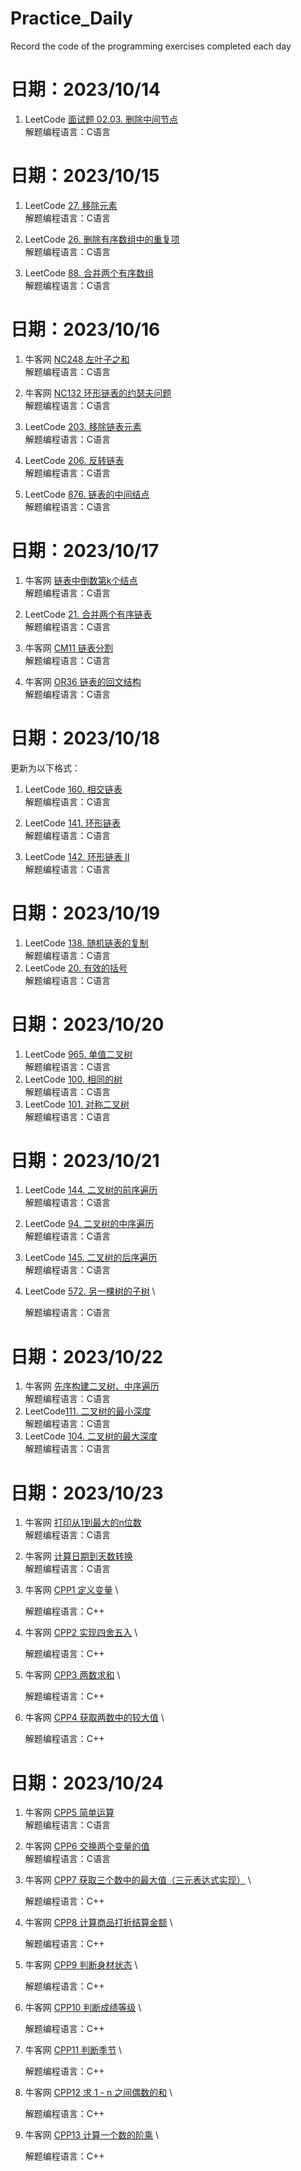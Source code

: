 # Practice_Daily
Record the code of the programming exercises completed each day

# 日期：2023/10/14

1. LeetCode [面试题 02.03. 删除中间节点](https://leetcode.cn/problems/delete-middle-node-lcci/) \
解题编程语言：C语言

# 日期：2023/10/15

1. LeetCode [27. 移除元素](https://leetcode.cn/problems/remove-element/description/) \
解题编程语言：C语言

2. LeetCode [26. 删除有序数组中的重复项](https://leetcode.cn/problems/remove-duplicates-from-sorted-array/description/) \
解题编程语言：C语言

3. LeetCode [88. 合并两个有序数组](https://leetcode.cn/problems/merge-sorted-array/description/) \
解题编程语言：C语言

# 日期：2023/10/16

1. 牛客网 [NC248 左叶子之和](https://www.nowcoder.com/practice/405a9033800b403ba8b7b905bab0463d?tpId=196&tqId=39666&rp=1&ru=/exam/oj&qru=/exam/oj&sourceUrl=%2Fexam%2Foj%3Fpage%3D1%26pageSize%3D50%26search%3D%26tab%3D%25E7%25AE%2597%25E6%25B3%2595%25E7%25AF%2587%26topicId%3D196&difficulty=undefined&judgeStatus=undefined&tags=583&title=) \
解题编程语言：C语言

2. 牛客网 [NC132 环形链表的约瑟夫问题](https://www.nowcoder.com/practice/41c399fdb6004b31a6cbb047c641ed8a?tpId=196&tqId=37145&rp=1&ru=/exam/oj&qru=/exam/oj&sourceUrl=%2Fexam%2Foj%3Fpage%3D1%26pageSize%3D50%26search%3D%25E7%25BA%25A6%25E7%2591%259F%25E5%25A4%25AB%26tab%3D%25E7%25AE%2597%25E6%25B3%2595%25E7%25AF%2587%26topicId%3D196&difficulty=undefined&judgeStatus=undefined&tags=&title=%E7%BA%A6%E7%91%9F%E5%A4%AB) \
解题编程语言：C语言

3. LeetCode [203. 移除链表元素](https://leetcode.cn/problems/remove-linked-list-elements/description/) \
解题编程语言：C语言

4. LeetCode [206. 反转链表](https://leetcode.cn/problems/reverse-linked-list/description/) \
解题编程语言：C语言

5. LeetCode [876. 链表的中间结点](https://leetcode.cn/problems/middle-of-the-linked-list/description/) \
解题编程语言：C语言

# 日期：2023/10/17

1. 牛客网 [链表中倒数第k个结点](https://www.nowcoder.com/practice/529d3ae5a407492994ad2a246518148a?tpId=13&&tqId=11167&rp=2&ru=/activity/oj&qru=/ta/coding-interviews/question-ranking) \
解题编程语言：C语言

2. LeetCode [21. 合并两个有序链表](https://leetcode.cn/problems/merge-two-sorted-lists/description/) \
解题编程语言：C语言

3. 牛客网 [CM11 链表分割](https://www.nowcoder.com/practice/0e27e0b064de4eacac178676ef9c9d70?tpId=8&&tqId=11004&rp=2&ru=/activity/oj&qru=/ta/cracking-the-coding-interview/question-ranking) \
解题编程语言：C语言

4. 牛客网 [OR36 链表的回文结构](https://www.nowcoder.com/practice/d281619e4b3e4a60a2cc66ea32855bfa?tpId=49&&tqId=29370&rp=1&ru=/activity/oj&qru=/ta/2016test/question-ranking) \
解题编程语言：C语言

# 日期：2023/10/18
更新为以下格式：

1. LeetCode [160. 相交链表](https://leetcode.cn/problems/intersection-of-two-linked-lists/) \
解题编程语言：C语言

2. LeetCode [141. 环形链表](https://leetcode.cn/problems/linked-list-cycle/description/) \
解题编程语言：C语言

3. LeetCode [142. 环形链表 II](https://leetcode.cn/problems/linked-list-cycle-ii/description/) \
解题编程语言：C语言

# 日期：2023/10/19

1. LeetCode [138. 随机链表的复制](https://leetcode.cn/problems/copy-list-with-random-pointer/description/) \
    解题编程语言：C语言
2. LeetCode [20. 有效的括号](https://leetcode.cn/problems/valid-parentheses/description/) \
    解题编程语言：C语言



# 日期：2023/10/20
1. LeetCode [965. 单值二叉树](https://leetcode.cn/problems/univalued-binary-tree/description/) \
    解题编程语言：C语言
2. LeetCode [100. 相同的树](https://leetcode.cn/problems/same-tree/description/) \
    解题编程语言：C语言
3. LeetCode [101. 对称二叉树](https://leetcode.cn/problems/symmetric-tree/) \
    解题编程语言：C语言

# 日期：2023/10/21

1. LeetCode [144. 二叉树的前序遍历](https://leetcode.cn/problems/binary-tree-preorder-traversal/) \
   解题编程语言：C语言
2. LeetCode [94. 二叉树的中序遍历](https://leetcode.cn/problems/binary-tree-inorder-traversal/) \
   解题编程语言：C语言
3. LeetCode [145. 二叉树的后序遍历](https://leetcode.cn/problems/binary-tree-postorder-traversal/) \
   解题编程语言：C语言

4. LeetCode [572. 另一棵树的子树](https://leetcode.cn/problems/subtree-of-another-tree/) \

   解题编程语言：C语言

# 日期：2023/10/22

1. 牛客网 [先序构建二叉树、中序遍历](https://www.nowcoder.com/practice/4b91205483694f449f94c179883c1fef?tpId=60&&tqId=29483&rp=1&ru=/activity/oj&qru=/ta/tsing-kaoyan/question-ranking) \
   解题编程语言：C语言
2. LeetCode[111. 二叉树的最小深度](https://leetcode.cn/problems/minimum-depth-of-binary-tree/) \
   解题编程语言：C语言
3. LeetCode [104. 二叉树的最大深度](https://leetcode.cn/problems/maximum-depth-of-binary-tree/) \
   解题编程语言：C语言

# 日期：2023/10/23

1. 牛客网 [打印从1到最大的n位数](https://www.nowcoder.com/practice/4436c93e568c48f6b28ff436173b997f?tpId=13&tqId=2273153&ru=/ta/coding-interviews&qru=/ta/coding-interviews/question-ranking) \
   解题编程语言：C语言

2. 牛客网 [计算日期到天数转换](https://www.nowcoder.com/practice/769d45d455fe40b385ba32f97e7bcded?tpId=37&&tqId=21296&rp=1&ru=/ta/huawei&qru=/ta/huawei/question-ranking) \
   解题编程语言：C语言

3. 牛客网 [CPP1 定义变量](https://www.nowcoder.com/practice/3ddbc410017a4da48f05a6c8619b32d2?tpId=225&sourceUrl=https%3A%2F%2Fwww.nowcoder.com%2Fexam%2Foj&difficulty=&judgeStatus=&tags=&title=&gioEnter=menu) \

   解题编程语言：C++

4. 牛客网 [CPP2 实现四舍五入](https://www.nowcoder.com/practice/020a0cf673174d5795d97ae79cff59a0?tpId=225&tags=&title=&difficulty=0&judgeStatus=0&rp=0&sourceUrl=https%3A%2F%2Fwww.nowcoder.com%2Fexam%2Foj) \

   解题编程语言：C++

5. 牛客网 [CPP3 两数求和](https://www.nowcoder.com/practice/f1b704af4f654be285552bea53ce6534?tpId=225&tags=&title=&difficulty=0&judgeStatus=0&rp=0&sourceUrl=https%3A%2F%2Fwww.nowcoder.com%2Fexam%2Foj) \

   解题编程语言：C++

6. 牛客网 [CPP4 获取两数中的较大值](https://www.nowcoder.com/practice/136bd5e1021d4d698b9f5227d7dfb684?tpId=225&tags=&title=&difficulty=0&judgeStatus=0&rp=0&sourceUrl=https%3A%2F%2Fwww.nowcoder.com%2Fexam%2Foj) \

   解题编程语言：C++

# 日期：2023/10/24

1. 牛客网 [CPP5 简单运算](https://www.nowcoder.com/practice/23c9b22d40fa4d7698a1306fb0c9f975?tpId=225&tags=&title=&difficulty=0&judgeStatus=0&rp=0&sourceUrl=https%3A%2F%2Fwww.nowcoder.com%2Fexam%2Foj) \
   解题编程语言：C语言

2. 牛客网 [CPP6 交换两个变量的值](https://www.nowcoder.com/practice/2c577d21ca334724aa5807744256b6f2?tpId=225&tags=&title=&difficulty=0&judgeStatus=0&rp=0&sourceUrl=https%3A%2F%2Fwww.nowcoder.com%2Fexam%2Foj) \
   解题编程语言：C语言

3. 牛客网 [CPP7 获取三个数中的最大值（三元表达式实现）](https://www.nowcoder.com/practice/d7d48b7b44df46889137ec19d924bb14?tpId=225&tags=&title=&difficulty=0&judgeStatus=0&rp=0&sourceUrl=https%3A%2F%2Fwww.nowcoder.com%2Fexam%2Foj) \

   解题编程语言：C++

4. 牛客网 [CPP8 计算商品打折结算金额](https://www.nowcoder.com/practice/055a92b5c93f497291a58c232f59fae9?tpId=225&tags=&title=&difficulty=0&judgeStatus=0&rp=0&sourceUrl=https%3A%2F%2Fwww.nowcoder.com%2Fexam%2Foj) \

   解题编程语言：C++

5. 牛客网 [CPP9 判断身材状态](https://www.nowcoder.com/practice/6f4afb0f8be64d5eaf65a205b8584888?tpId=225&tags=&title=&difficulty=0&judgeStatus=0&rp=0&sourceUrl=https%3A%2F%2Fwww.nowcoder.com%2Fexam%2Foj) \

   解题编程语言：C++

6. 牛客网 [CPP10 判断成绩等级](https://www.nowcoder.com/practice/1a12e246764243ada9043699b9a1e7ef?tpId=225&tags=&title=&difficulty=0&judgeStatus=0&rp=0&sourceUrl=https%3A%2F%2Fwww.nowcoder.com%2Fexam%2Foj) \

   解题编程语言：C++

7. 牛客网 [CPP11 判断季节](https://www.nowcoder.com/practice/741a9b79fabe474cb153a49b4bff5828?tpId=225&tags=&title=&difficulty=0&judgeStatus=0&rp=0&sourceUrl=https%3A%2F%2Fwww.nowcoder.com%2Fexam%2Foj) \

   解题编程语言：C++

8. 牛客网 [CPP12 求 1 - n 之间偶数的和](https://www.nowcoder.com/practice/03df7fa0950046a9ba564b4438f918a3?tpId=225&tags=&title=&difficulty=0&judgeStatus=0&rp=0&sourceUrl=https%3A%2F%2Fwww.nowcoder.com%2Fexam%2Foj) \

   解题编程语言：C++

9. 牛客网 [CPP13 计算一个数的阶乘](https://www.nowcoder.com/practice/b0423a89826c4d68a3e8b9832a6a1f49?tpId=225&tags=&title=&difficulty=0&judgeStatus=0&rp=0&sourceUrl=https%3A%2F%2Fwww.nowcoder.com%2Fexam%2Foj) \

   解题编程语言：C++